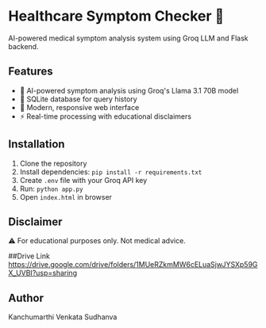 # Healthcare Symptom Checker 🏥

AI-powered medical symptom analysis system using Groq LLM and Flask backend.

## Features
- 🤖 AI-powered symptom analysis using Groq's Llama 3.1 70B model
- 💾 SQLite database for query history
- 🎨 Modern, responsive web interface
- ⚡ Real-time processing with educational disclaimers

## Installation

1. Clone the repository
2. Install dependencies: `pip install -r requirements.txt`
3. Create `.env` file with your Groq API key
4. Run: `python app.py`
5. Open `index.html` in browser

## Disclaimer
⚠️ For educational purposes only. Not medical advice.

##Drive Link
https://drive.google.com/drive/folders/1MUeRZkmMW6cELuaSjwJYSXp59GX_UVBI?usp=sharing
## Author
Kanchumarthi Venkata Sudhanva
